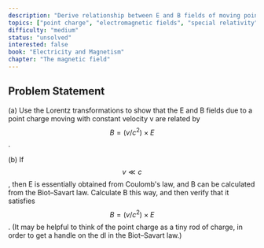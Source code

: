 ```yaml
---
description: "Derive relationship between E and B fields of moving point charge"
topics: ["point charge", "electromagnetic fields", "special relativity"]
difficulty: "medium"
status: "unsolved"
interested: false
book: "Electricity and Magnetism"
chapter: "The magnetic field"
---
```


## Problem Statement
(a) Use the Lorentz transformations to show that the E and B fields due to a point charge moving with constant velocity v are related by $$B = (v/c^2) \times E$$.

(b) If $$v \ll c$$, then E is essentially obtained from Coulomb's law, and B can be calculated from the Biot–Savart law. Calculate B this way, and then verify that it satisfies $$B = (v/c^2) \times E$$. (It may be helpful to think of the point charge as a tiny rod of charge, in order to get a handle on the dl in the Biot–Savart law.)